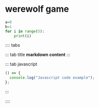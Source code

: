 # werewolf game

```python 3
a=0
b=1
for i in range(5):
    print(i)
```

<!-- <a-button type="primary">Primary</a-button> -->

:::: tabs

::: tab title
**markdown content**
:::

::: tab javascript

```javascript
() => {
  console.log("Javascript code example");
};
```

:::

::::
